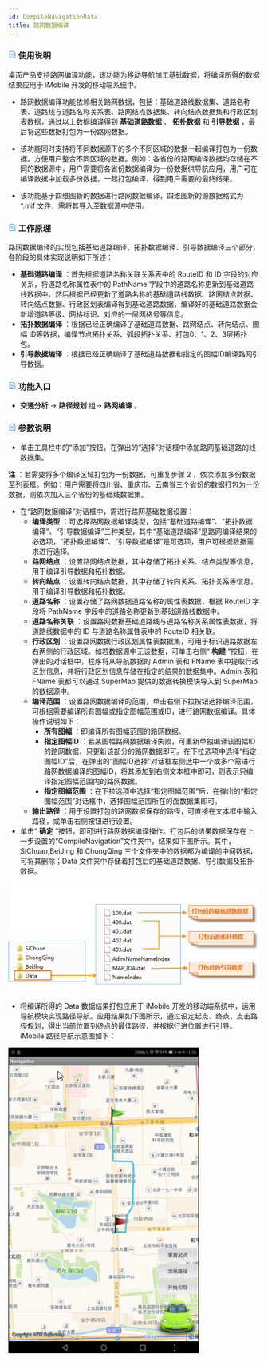 ```yaml
---
id: CompileNavigationData
title: 路网数据编译
---
```

### ![](../../img/read.gif) 使用说明

桌面产品支持路网编译功能，该功能为移动导航加工基础数据，将编译所得的数据结果应用于 iMobile 开发的移动端系统中。

  * 路网数据编译功能依赖相关路网数据，包括：基础道路线数据集、道路名称表、道路线与道路名称关系表、路网结点数据集、转向结点数据集和行政区划表数据，通过以上数据编译得到 **基础道路数据** 、 **拓扑数据** 和 **引导数据** ，最后将这些数据打包为一份路网数据。
  * 该功能同时支持将不同数据源下的多个不同区域的数据一起编译打包为一份数据。方便用户整合不同区域的数据。例如：各省份的路网编译数据均存储在不同的数据源中，用户需要将各省份数据编译为一份数据供导航应用，用户可在编译数据中加载多份数据，一起打包编译，得到用户需要的最终结果。

  * 该功能基于四维图新的数据进行路网数据编译，四维图新的源数据格式为 *.mif 文件，需将其导入至数据源中使用。

### ![](../../img/read.gif) 工作原理

路网数据编译的实现包括基础道路编译、拓扑数据编译、引导数据编译三个部分，各阶段的具体实现说明如下所述：

  * **基础道路编译** ：首先根据道路名称关联关系表中的 RouteID 和 ID 字段的对应关系，将道路名称属性表中的 PathName 字段中的道路名称更新到基础道路线数据中。然后根据已经更新了道路名称的基础道路线数据、路网结点数据、转向结点数据、行政区划表编译得到基础道路数据，编译好的基础道路数据会新增道路等级、网格标识、对应的一层网格号等信息。
  * **拓扑数据编译** ：根据已经正确编译了基础道路数据、路网结点、转向结点、图幅 ID等数据，编译节点拓扑关系、弧段拓扑关系、打包0、1、2、3层拓扑包。
  * **引导数据编译** ：根据已经正确编译了基础道路数据和指定的图幅ID编译路网引导数据。

### ![](../../img/read.gif) 功能入口

  * **交通分析** -> **路径规划** 组-> **路网编译** 。

### ![](../../img/read.gif) 参数说明

  * 单击工具栏中的“添加”按钮，在弹出的“选择”对话框中添加路网基础道路的线数据集。

**注** ：若需要将多个编译区域打包为一份数据，可重复步骤 2
，依次添加多份数据至列表框。例如：用户需要将四川省、重庆市、云南省三个省份的数据打包为一份数据，则依次加入三个省份的基础线数据集。

  * 在“路网数据编译”对话框中，需进行路网基础数据设置： 
    * **编译类型** ：可选择路网数据编译类型，包括“基础道路编译”、“拓扑数据编译”、“引导数据编译”三种类型，其中“基础道路编译”是路网编译结果的必选项，“拓扑数据编译”、“引导数据编译”是可选项，用户可根据数据需求进行选择。
    * **路网结点** ：设置路网结点数据，其中存储了拓扑关系、结点类型等信息，用于编译引导数据和拓扑数据。
    * **转向结点** ：设置转向结点数据，其中存储了转向关系、拓扑关系等信息，用于编译引导数据和拓扑数据。
    * **道路名称** ：设置存储了路网数据道路名称的属性表数据，根据 RouteID 字段将 PathName 字段中的道路名称更新到基础道路线数据中。
    * **道路名称关联** ：设置路网数据基础道路线与道路名称关系属性表数据，将道路线数据中的 ID 与道路名称属性表中的 RouteID 相关联。
    * **行政区划** ：设置路网数据行政区划属性表数据集，可用于标识道路数据左右两侧的行政区域。如若数据源中无该数据，可单击右侧“ **构建** ”按钮，在弹出的对话框中，程序将从导航数据的 Admin 表和 FName 表中提取行政区划信息，并将行政区划信息存储在指定的结果的数据集中。Admin 表和 FName 表都可以通过 SuperMap 提供的数据转换模块导入到 SuperMap 的数据源中。
    * **编译范围** ：设置路网数据编译的范围，单击右侧下拉按钮选择编译范围，可根据需要编译所有图幅或指定图幅范围或ID，进行路网数据编译。具体操作说明如下： 
      * **所有图幅** ：即编译所有图幅范围的路网数据。
      * **指定图幅ID** ：若某图幅路网数据编译失败，可重新单独编译该图幅ID的路网数据，只更新该部分的路网数据即可。在下拉选项中选择“指定图幅ID”后，在弹出的“图幅ID选择”对话框左侧选中一个或多个需进行路网数据编译的图幅ID，将其添加到右侧文本框中即可，则表示只编译指定图幅范围内的路网数据。 
      * **指定图幅范围** ：在下拉选项中选择“指定图幅范围”后，在弹出的“指定图幅范围”对话框中，选择图幅范围所在的面数据集即可。 
    * **输出路径** ：用于设置打包的路网数据保存的路径，可直接在文本框中输入路径，或单击右侧按钮进行设置。
  * 单击“ **确定** ”按钮，即可进行路网数据编译操作。打包后的结果数据保存在上一步设置的“CompileNavigation”文件夹中，结果如下图所示。其中，SiChuan,BeiJing 和 ChongQing 三个文件夹中的数据都为编译的中间数据，可将其删除；Data 文件夹中存储着打包后的基础道路数据、导引数据及拓扑数据。  
  
  ![](img/NavigationResulte.png)  

  * 将编译所得的 Data 数据结果打包应用于 iMobile 开发的移动端系统中，运用导航模块实现路径导航。应用结果如下图所示，通过设定起点、终点，点击路径规划，得出当前位置到终点的最佳路径，并根据行进位置进行引导。iMobile 路径导航示意图如下：

![](img/NavigationApply2.png)  